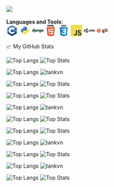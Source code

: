 [<img src="https://i.imgur.com/gtHOc3T.png">](https://youtube.com/c/javascriptmastery)

**Languages and Tools:**  
<code><img height="30" src="https://raw.githubusercontent.com/github/explore/80688e429a7d4ef2fca1e82350fe8e3517d3494d/topics/cpp/cpp.png"></code>
<code><img height="30" src="https://raw.githubusercontent.com/github/explore/80688e429a7d4ef2fca1e82350fe8e3517d3494d/topics/python/python.png"></code>
<code><img height="30" src="https://raw.githubusercontent.com/github/explore/80688e429a7d4ef2fca1e82350fe8e3517d3494d/topics/django/django.png"></code>
<code><img height="30" src="https://raw.githubusercontent.com/github/explore/80688e429a7d4ef2fca1e82350fe8e3517d3494d/topics/html/html.png"></code>
<code><img height="30" src="https://raw.githubusercontent.com/github/explore/80688e429a7d4ef2fca1e82350fe8e3517d3494d/topics/css/css.png"></code>
<code><img height="30" src="https://raw.githubusercontent.com/github/explore/80688e429a7d4ef2fca1e82350fe8e3517d3494d/topics/javascript/javascript.png"></code>
<code><img height="30" src="https://raw.githubusercontent.com/github/explore/80688e429a7d4ef2fca1e82350fe8e3517d3494d/topics/unity/unity.png"></code>
<code><img height="30" src="https://raw.githubusercontent.com/github/explore/80688e429a7d4ef2fca1e82350fe8e3517d3494d/topics/git/git.png"></code>

📈 My GitHub Stats

![Top Langs](https://github-readme-stats.vercel.app/api/top-langs/?username=tankvn&theme=gotham)
![Top Stats](https://github-readme-stats.vercel.app/api?username=tankvn&show_icons=true&theme=gotham)

![Top Langs](https://github-readme-stats.vercel.app/api/top-langs/?username=tankvn&theme=radical)
<img src="https://github-readme-stats.vercel.app/api?username=tankvn&show_icons=true&theme=radical" alt="tankvn" />

![Top Langs](https://github-readme-stats.vercel.app/api/top-langs/?username=tankvn&theme=merko)
![Top Stats](https://github-readme-stats.vercel.app/api?username=tankvn&show_icons=true&count_private=true&line_height=40&theme=merko)

![Top Langs](https://github-readme-stats.vercel.app/api/top-langs/?username=tankvn&theme=gruvbox)
![Top Stats](https://github-readme-stats.vercel.app/api?username=tankvn&show_icons=true&theme=gruvbox)

![Top Langs](https://github-readme-stats.vercel.app/api/top-langs/?username=tankvn&theme=tokyonight)
<img src="https://github-readme-stats.vercel.app/api?username=tankvn&show_icons=true&theme=tokyonight" alt="tankvn" />

![Top Langs](https://github-readme-stats.vercel.app/api/top-langs/?username=tankvn&theme=onedark)
![Top Stats](https://github-readme-stats.vercel.app/api?username=tankvn&show_icons=true&count_private=true&line_height=40&theme=onedark)

![Top Langs](https://github-readme-stats.vercel.app/api/top-langs/?username=tankvn&theme=cobalt)
![Top Stats](https://github-readme-stats.vercel.app/api?username=tankvn&show_icons=true&theme=cobalt)

![Top Langs](https://github-readme-stats.vercel.app/api/top-langs/?username=tankvn&theme=synthwave)
<img src="https://github-readme-stats.vercel.app/api?username=tankvn&show_icons=true&theme=synthwave" alt="tankvn" />

![Top Langs](https://github-readme-stats.vercel.app/api/top-langs/?username=tankvn&theme=highcontrast)
![Top Stats](https://github-readme-stats.vercel.app/api?username=tankvn&show_icons=true&theme=highcontrast)

![Top Langs](https://github-readme-stats.vercel.app/api/top-langs/?username=tankvn&theme=dracula)
<img src="https://github-readme-stats.vercel.app/api?username=tankvn&show_icons=true&theme=dracula" alt="tankvn" />

![Top Langs](https://github-readme-stats.vercel.app/api/top-langs/?username=tankvn&theme=dark)
![Top Stats](https://github-readme-stats.vercel.app/api?username=tankvn&show_icons=true&count_private=true&line_height=40&theme=dark)
